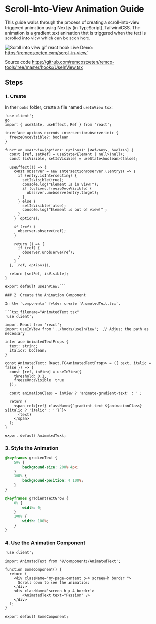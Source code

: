 # Scroll-Into-View Animation Guide

This guide walks through the process of creating a scroll-into-view triggered animation using Next.js (in TypeScript), TailwindCSS. The animation is a gradient text animation that is triggered when the text is scrolled into view which can be seen here.

<Image src="/scroll-into-view.gif" alt="Scroll into view gif react hook" width={500} height={500} />
Live Demo: <a href='https://remcostoeten.com/scroll-in-view/' target='_blank'>https://remcostoeten.com/scroll-in-view/</a>


Source code <a href='https://github.com/remcostoeten/remco-tools/tree/master/hooks/UseInView.tsx' target='_blank'>https://github.com/remcostoeten/remco-tools/tree/master/hooks/UseInView.tsx</a>

## Steps

### 1. Create 
In the `hooks` folder, create a file named `useInView.tsx`:

```tsx filename="useInView.tsx"
'use client';
go
import { useState, useEffect, Ref } from 'react';

interface Options extends IntersectionObserverInit {
  freezeOnceVisible?: boolean;
}

function useInView(options: Options): [Ref<any>, boolean] {
  const [ref, setRef] = useState<Element | null>(null);
  const [isVisible, setIsVisible] = useState<boolean>(false);

  useEffect(() => {
    const observer = new IntersectionObserver(([entry]) => {
      if (entry.isIntersecting) {
        setIsVisible(true);
        console.log("Element is in view!");
        if (options.freezeOnceVisible) {
          observer.unobserve(entry.target);
        }
      } else {
        setIsVisible(false);
        console.log("Element is out of view!");
      }
    }, options);

    if (ref) {
      observer.observe(ref);
    }

    return () => {
      if (ref) {
        observer.unobserve(ref);
      }
    };
  }, [ref, options]);

  return [setRef, isVisible];
}

export default useInView;```

### 2. Create the Animation Component

In the `components` folder create `AnimatedText.tsx`:

```tsx filename="AnimatedText.tsx"
'use client';

import React from 'react';
import useInView from '../hooks/useInView';  // Adjust the path as necessary

interface AnimatedTextProps {
  text: string;
  italic?: boolean;
}

const AnimatedText: React.FC<AnimatedTextProps> = ({ text, italic = false }) => {
  const [ref, inView] = useInView({
    threshold: 0.1,
    freezeOnceVisible: true
  });

  const animationClass = inView ? 'animate-gradient-text' : '';

  return (
    <span ref={ref} className={`gradient-text ${animationClass} ${italic ? 'italic' : ''}`}>
      {text}
    </span>
  );
}

export default AnimatedText;
```

### 3. Style the Animation


```css filename="animations.css"
@keyframes gradienText {
    50% {
        background-size: 200% 4px;
    }
    100% {
        background-position: 0 100%;
    }
}

@keyframes gradientTextGrow {
    0% {
        width: 0;
    }
    100% {
        width: 100%;
    }
}
   ```

   ### 4. Use the Animation Component

```tsx filename="SomeComponent.tsx"
'use client';

import AnimatedText from '@/components/AnimatedText';

function SomeComponent() {
  return (
    <div className="my-page-content p-4 screen-h border ">
      Scroll down to see the animation: 
    </div>
    <div className='screen-h p-4 border'>
        <AnimatedText text="Passion" />
    </div>
  );
}

export default SomeComponent;
```